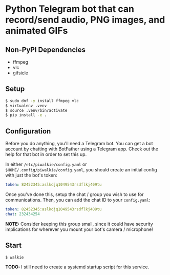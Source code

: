 # Python Telegram bot that can record/send audio, PNG images, and animated GIFs

## Non-PyPI Dependencies

* ffmpeg
* vlc
* gifsicle

## Setup

```bash
$ sudo dnf -y install ffmpeg vlc
$ virtualenv .venv
$ source .venv/bin/activate
$ pip install -e .
```

## Configuration

Before you do anything, you'll need a Telegram bot. You can get a bot account by chatting with BotFather using a Telegram app. Check out the help for that bot in order to set this up.

In either `/etc/piwalkie/config.yaml` or `$HOME/.config/piwalkie/config.yaml`, you should create an initial config with just the bot's token:

```yaml
token: 82452345:aslkdjq1049543rsdflkj409tu
```

Once you've done this, setup the chat / group you wish to use for communications. Then, you can add the chat ID to your `config.yaml`:

```yaml
token: 82452345:aslkdjq1049543rsdflkj409tu
chat: 232434254
```

**NOTE:** Consider keeping this group small, since it could have security implications for wherever you mount your bot's camera / microphone!

## Start

```bash
$ walkie
```

**TODO:** I still need to create a systemd startup script for this service.
